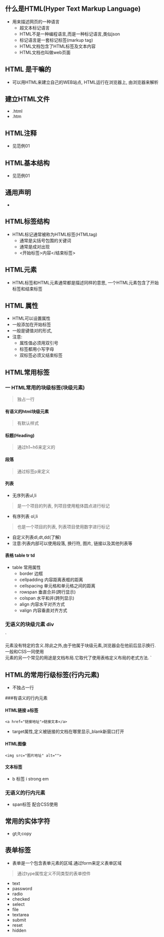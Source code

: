 ## 什么是HTML(Hyper Text Markup Language)
- 用来描述网页的一种语言
    - 超文本标记语言
    - HTML不是一种编程语言,而是一种标记语言,类似json
    - 标记语言是一套标记标签(markup tag)
    - HTML文档包含了HTML标签及文本内容
    - HTML文档也叫做web页面
    
## HTML 是干嘛的
- 可以用HTML来建立自己的WEB站点, HTML运行在浏览器上, 由浏览器来解析

## 建立HTML文件
- .html
- .htm

## HTML注释
- 见范例01

## HTML基本结构
- 见范例01

## 通用声明
- <!DOCTYPE html>

## HTML标签结构
- HTML标记通常被称为HTML标签(HTMLtag)
    - 通常是尖括号包围的关键词
    - 通常是成对出现
    - <开始标签>内容</结束标签>
    
## HTML元素
- HTML标签和HTML元素通常都是描述同样的意思, 一个HTML元素包含了开始标签和结束标签

## HTML 属性
- HTML可以设置属性
- 一般添加在开始标签
- 一般是键值对的形式,
- 注意:
    - 属性值必须用双引号
    - 标签都用小写字母
    - 双标签必须又结束标签

## HTML常用标签
### 一 HTML常用的块级标签(块级元素)

> 独占一行

#### 有语义的html块级元素
> 有默认样式

#### 标题(Heading)
> 通过h1~h6来定义的

#### 段落
> 通过标签p来定义

#### 列表
- 无序列表ul,li
> 是一个项目的列表, 列项目使用粗体圆点进行标记

- 有序列表 ol,li
> 也是一个项目的列表, 列表项目使用数字进行标记

- 自定义列表dl,dt,dd(了解)
- 注意:列表内部可以使用段落, 换行符, 图片, 链接以及其他列表等

#### 表格 table tr td
- table 常用属性
    - border 边框
    - cellpadding 内容距离表框的距离
    - cellspacing 单元格和单元格之间的距离
    - rowspan 垂直合并(跨行显示)
    - colspan 水平和并(跨列显示)
    - align 内容水平对齐方式
    - valign 内容垂直对齐方式
    
    
### 无语义的块级元素 div
`
<div>元素没有特定的含义.除此之外,由于他属于块级元素,浏览器会在他前后显示换行.
一般和CSS一同使用
<div>元素的另一个常见的用途是文档布局.它取代了使用表格定义布局的老式方法.
`

## HTML的常用行级标签(行内元素)
- 不独占一行

###有语义的行内元素

#### HTML链接 a标签
`<a href="链接地址">链接文本</a>`
- target属性,定义被链接的文档在哪里显示_blank新窗口打开

#### HTML图像
`<img src="图片地址" alt="">`

#### 文本标签
- b 标签 i strong em

### 无语义的行内元素
- span标签 配合CSS使用

## 常用的实体字符
- gt;lt;copy

## 表单标签
- 表单是一个包含表单元素的区域.通过form来定义表单区域
> 通过type属性定义不同类型的表单控件    
- text 
- password 
- radio 
- checked 
- select 
- file 
- textarea 
- submit 
- reset  
- hidden 
































































